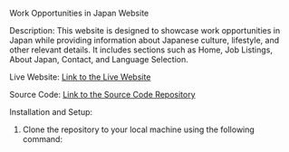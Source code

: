 Work Opportunities in Japan Website

Description:
This website is designed to showcase work opportunities in Japan while providing information about Japanese culture, lifestyle, and other relevant details. It includes sections such as Home, Job Listings, About Japan, Contact, and Language Selection.

Live Website:
[Link to the Live Website](insert_live_website_link_here)

Source Code:
[Link to the Source Code Repository](insert_github_repository_link_here)

Installation and Setup:
1. Clone the repository to your local machine using the following command:
